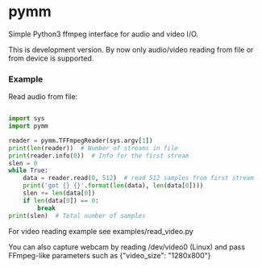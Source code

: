 # pymm
Simple Python3 ffmpeg interface for audio and video I/O.

This is development version. By now only audio/video reading from file or from device is supported.

### Example

Read audio from file:

```python

import sys
import pymm

reader = pymm.TFFmpegReader(sys.argv[1])
print(len(reader))  # Number of streams in file
print(reader.info(0))  # Info for the first stream
slen = 0
while True:
    data = reader.read(0, 512)  # read 512 samples from first stream
    print('got {} {}'.format(len(data), len(data[0])))
    slen += len(data[0])
    if len(data[0]) == 0:
        break
print(slen)  # Total number of samples


```

For video reading example see examples/read_video.py

You can also capture webcam by reading /dev/video0 (Linux) and pass FFmpeg-like parameters such as {"video_size": "1280x800"}
